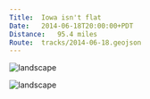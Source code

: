 ```yaml
---
Title:	Iowa isn't flat
Date:	2014-06-18T20:00:00+PDT
Distance:	95.4 miles
Route:	tracks/2014-06-18.geojson
---
```


![landscape](https://farm6.staticflickr.com/5520/14545343744_e7a9ddb3bd.jpg "Wabash bike trail")

![landscape](https://farm3.staticflickr.com/2914/14360417797_5f54c46689.jpg "Carson, Iowa")

